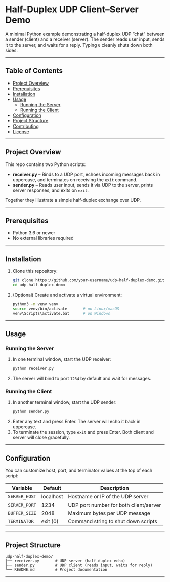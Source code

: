# Half-Duplex UDP Client–Server Demo

A minimal Python example demonstrating a half-duplex UDP “chat” between a sender (client) and a receiver (server). The sender reads user input, sends it to the server, and waits for a reply. Typing `0` cleanly shuts down both sides.

---

## Table of Contents

- [Project Overview](#project-overview)  
- [Prerequisites](#prerequisites)  
- [Installation](#installation)  
- [Usage](#usage)  
  - [Running the Server](#running-the-server)  
  - [Running the Client](#running-the-client)  
- [Configuration](#configuration)  
- [Project Structure](#project-structure)  
- [Contributing](#contributing)  
- [License](#license)  

---

## Project Overview

This repo contains two Python scripts:

- **receiver.py** – Binds to a UDP port, echoes incoming messages back in uppercase, and terminates on receiving the `exit` command.  
- **sender.py** – Reads user input, sends it via UDP to the server, prints server responses, and exits on `exit`.  

Together they illustrate a simple half-duplex exchange over UDP.

---

## Prerequisites

- Python 3.6 or newer  
- No external libraries required  

---

## Installation

1. Clone this repository:  
   ```bash
   git clone https://github.com/your-username/udp-half-duplex-demo.git
   cd udp-half-duplex-demo
   ```  
2. (Optional) Create and activate a virtual environment:  
   ```bash
   python3 -m venv venv
   source venv/bin/activate       # on Linux/macOS
   venv\Scripts\activate.bat      # on Windows
   ```  

---

## Usage

### Running the Server

1. In one terminal window, start the UDP receiver:  
   ```bash
   python receiver.py
   ```  
2. The server will bind to port `1234` by default and wait for messages.

### Running the Client

1. In another terminal window, start the UDP sender:  
   ```bash
   python sender.py
   ```  
2. Enter any text and press Enter. The server will echo it back in uppercase.  
3. To terminate the session, type `exit` and press Enter. Both client and server will close gracefully.

---

## Configuration

You can customize host, port, and terminator values at the top of each script:

| Variable         | Default    | Description                           |
|------------------|------------|---------------------------------------|
| `SERVER_HOST`    | localhost  | Hostname or IP of the UDP server      |
| `SERVER_PORT`    | 1234       | UDP port number for both client/server|
| `BUFFER_SIZE`    | 2048       | Maximum bytes per UDP message         |
| `TERMINATOR`     | exit (0)   | Command string to shut down scripts   |

---

## Project Structure

```
udp-half-duplex-demo/
├── receiver.py       # UDP server (half-duplex echo)
├── sender.py         # UDP client (reads input, waits for reply)
└── README.md         # Project documentation
```

---

                                                                                                                                                     
                                                                                                                                                     
                                                                                                                                                    
                                                                                                                                                     
                                                                                                                                                     
                                                                                                                                                     
                                                                                                                                                     
                                                                                                                                                     
                                                                                                                                                     
                                                                                                                                                     
                                                                                                                                                     
